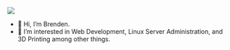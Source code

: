 ![](https://komarev.com/ghpvc/?username=mugmoor&color=green&style=for-the-badge)
- 👋 Hi, I’m Brenden.
- 👀 I’m interested in Web Development, Linux Server Administration, and 3D Printing among other things.
